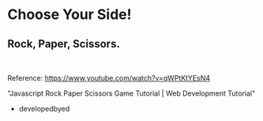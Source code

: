 # Choose Your Side!
## Rock, Paper, Scissors. 
<br>

Reference: https://www.youtube.com/watch?v=qWPtKtYEsN4 

"Javascript Rock Paper Scissors Game Tutorial | Web Development Tutorial"

- developedbyed 
